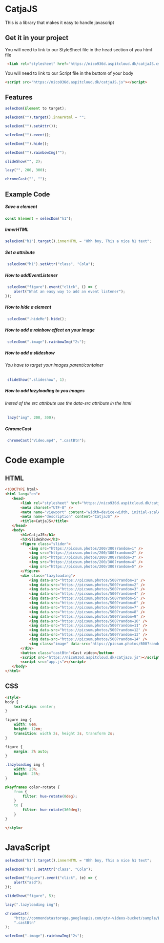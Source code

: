 # CatjaJS

This is a library that makes it easy to handle javascript

## Get it in your project

You will need to link to our StyleSheet file in the head section of you html file
```html
 <link rel="stylesheet" href="https://nico936d.aspitcloud.dk/catjaJS.css" />
```
You will need to link to our Script file in the buttom of your body
 ```html
 <script src="https://nico936d.aspitcloud.dk/catjaJS.js"></script>
 ```
## Features

```javascript
selecDom(Element to target);

selecDom("").target().innerHtml = "";

selecDom("").setAttr());

selecDom("").event();

selecDom("").hide();

selecDom("").rainbowImg("");

slideShow("", 2);

lazy("", 200, 300);

chromeCast("", "");
```


## Example Code

##### Save a element

```javascript
const Element = selecDom("h1");
```

##### InnerHTML

```javascript
selecDom("h1").target().innerHTML = "Ohh boy, This a nice h1 text";
```

##### Set a attribute

```javascript
 selecDom("h1").setAttr("class", "Cola");
```

##### How to addEventListener

```javascript
 selecDom("figure").event("click", () => {
	alert("What an easy way to add an event listener");
});
```

##### How to hide a element
```javascript
 selecDom(".hideMe").hide();
```

##### How to add a rainbow effect on your image
```javascript
 selecDom(".image").rainbowImg("2s");
```

##### How to add a slideshow
###### You have to target your images parent/container
```javascript
 slideShow(".slideshow", 1);
```

##### How to add lazyloading to you images
###### Insted of the src attribute use the data-src attribute in the html
```javascript
 lazy("img", 200, 300);
```

##### ChromeCast
```javascript
 chromeCast("Video.mp4", ".castBtn");
```


# Code example

## HTML
 ```html
<!DOCTYPE html>
<html lang="en">
	<head>
		<link rel="stylesheet" href="https://nico936d.aspitcloud.dk/catjaJS.css" />
		<meta charset="UTF-8" />
		<meta name="viewport" content="width=device-width, initial-scale=1.0" />
		<meta name="description" content="CatjaJS" />
		<title>CatjaJS</title>
	</head>
	<body>
		<h1>CatjaJS</h1>
		<h3>SlideShow</h3>
		<figure class="slider">
			<img src="https://picsum.photos/200/300?random=1" />
			<img src="https://picsum.photos/200/300?random=2" />
			<img src="https://picsum.photos/200/300?random=3" />
			<img src="https://picsum.photos/200/300?random=4" />
			<img src="https://picsum.photos/200/300?random=5" />
		</figure>
		<div class="lazyloading">
			<img data-src="https://picsum.photos/500?random=1" />
			<img data-src="https://picsum.photos/500?random=2" />
			<img data-src="https://picsum.photos/500?random=3" />
			<img data-src="https://picsum.photos/500?random=4" />
			<img data-src="https://picsum.photos/500?random=5" />
			<img data-src="https://picsum.photos/500?random=6" />
			<img data-src="https://picsum.photos/500?random=7" />
			<img data-src="https://picsum.photos/500?random=8" />
			<img data-src="https://picsum.photos/500?random=9" />
			<img data-src="https://picsum.photos/500?random=10" />
			<img data-src="https://picsum.photos/500?random=11" />
			<img data-src="https://picsum.photos/500?random=12" />
			<img data-src="https://picsum.photos/500?random=13" />
			<img data-src="https://picsum.photos/500?random=14" />
			<img class="image" data-src="https://picsum.photos/600?random=15" />
		</div>
		<button class="castBtn">Cast video</button>
		<script src="https://nico936d.aspitcloud.dk/catjaJS.js"></script>
		<script src="app.js"></script>
	</body>
</html>
 ```
 
## CSS
```html
<style>
body {
	text-align: center;
}

figure img {
	width: 8em;
	height: 12em;
	transition: width 2s, height 2s, transform 2s;
}

figure {
	margin: 2% auto;
}

.lazyloading img {
	width: 25%;
	height: 25%;
}

@keyframes color-rotate {
	from {
		filter: hue-rotate(0deg);
	}
	to {
		filter: hue-rotate(360deg);
	}
}

</style>
```
# JavaScript
```javascript
selecDom("h1").target().innerHTML = "Ohh boy, This a nice h1 text";

selecDom("h1").setAttr("class", "Cola");

selecDom("figure").event("click", (e) => {
	alert("asd");
});

slideShow("figure", 5);

lazy(".lazyloading img");

chromeCast(
	"http://commondatastorage.googleapis.com/gtv-videos-bucket/sample/BigBuckBunny.mp4",
	".castBtn"
);

selecDom(".image").rainbowImg("2s");

```

